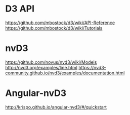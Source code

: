 D3 API
=======
https://github.com/mbostock/d3/wiki/API-Reference
https://github.com/mbostock/d3/wiki/Tutorials

nvD3
=====
https://github.com/novus/nvd3/wiki/Models
http://nvd3.org/examples/line.html
https://nvd3-community.github.io/nvd3/examples/documentation.html

Angular-nvD3
============
http://krispo.github.io/angular-nvd3/#/quickstart
